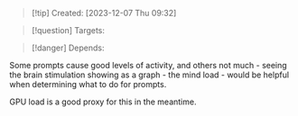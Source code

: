 
>[!tip] Created: [2023-12-07 Thu 09:32]

>[!question] Targets: 

>[!danger] Depends: 

Some prompts cause good levels of activity, and others not much - seeing the brain stimulation showing as a graph - the mind load - would be helpful when determining what to do for prompts.

GPU load is a good proxy for this in the meantime.